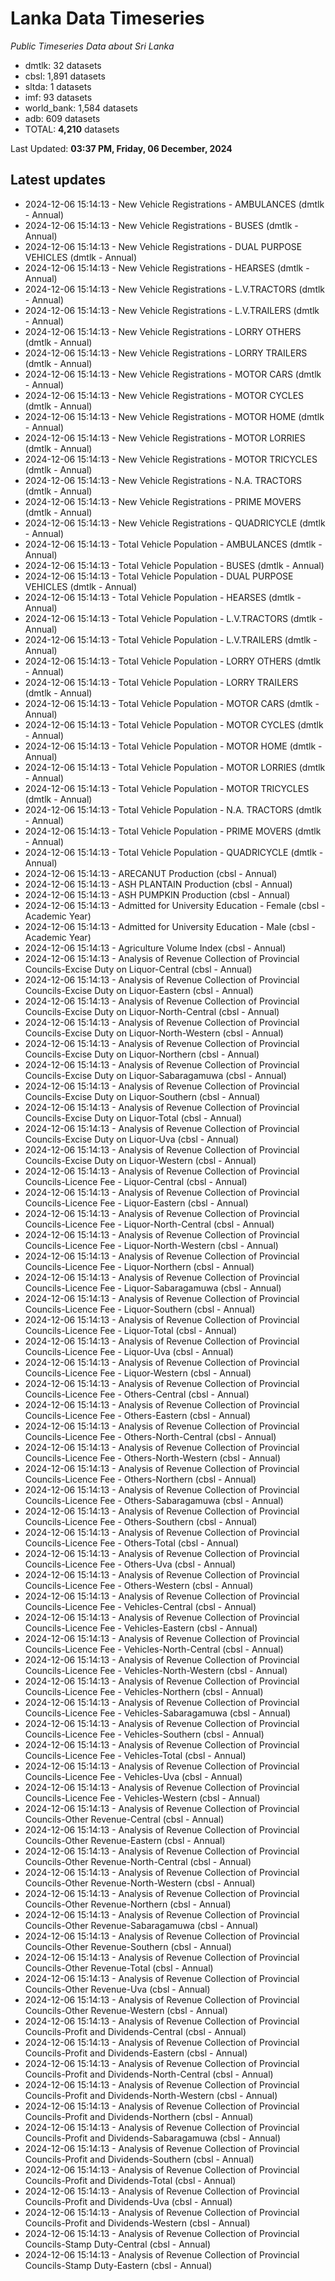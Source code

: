 # Lanka Data Timeseries
*Public Timeseries Data about Sri Lanka*

* dmtlk: 32 datasets
* cbsl: 1,891 datasets
* sltda: 1 datasets
* imf: 93 datasets
* world_bank: 1,584 datasets
* adb: 609 datasets
* TOTAL: **4,210** datasets

Last Updated: **03:37 PM, Friday, 06 December, 2024**

## Latest updates

* 2024-12-06 15:14:13 - New Vehicle Registrations - AMBULANCES (dmtlk - Annual)
* 2024-12-06 15:14:13 - New Vehicle Registrations - BUSES (dmtlk - Annual)
* 2024-12-06 15:14:13 - New Vehicle Registrations - DUAL PURPOSE VEHICLES (dmtlk - Annual)
* 2024-12-06 15:14:13 - New Vehicle Registrations - HEARSES (dmtlk - Annual)
* 2024-12-06 15:14:13 - New Vehicle Registrations - L.V.TRACTORS (dmtlk - Annual)
* 2024-12-06 15:14:13 - New Vehicle Registrations - L.V.TRAILERS (dmtlk - Annual)
* 2024-12-06 15:14:13 - New Vehicle Registrations - LORRY OTHERS (dmtlk - Annual)
* 2024-12-06 15:14:13 - New Vehicle Registrations - LORRY TRAILERS (dmtlk - Annual)
* 2024-12-06 15:14:13 - New Vehicle Registrations - MOTOR CARS (dmtlk - Annual)
* 2024-12-06 15:14:13 - New Vehicle Registrations - MOTOR CYCLES (dmtlk - Annual)
* 2024-12-06 15:14:13 - New Vehicle Registrations - MOTOR HOME (dmtlk - Annual)
* 2024-12-06 15:14:13 - New Vehicle Registrations - MOTOR LORRIES (dmtlk - Annual)
* 2024-12-06 15:14:13 - New Vehicle Registrations - MOTOR TRICYCLES (dmtlk - Annual)
* 2024-12-06 15:14:13 - New Vehicle Registrations - N.A. TRACTORS (dmtlk - Annual)
* 2024-12-06 15:14:13 - New Vehicle Registrations - PRIME MOVERS (dmtlk - Annual)
* 2024-12-06 15:14:13 - New Vehicle Registrations - QUADRICYCLE (dmtlk - Annual)
* 2024-12-06 15:14:13 - Total Vehicle Population - AMBULANCES (dmtlk - Annual)
* 2024-12-06 15:14:13 - Total Vehicle Population - BUSES (dmtlk - Annual)
* 2024-12-06 15:14:13 - Total Vehicle Population - DUAL PURPOSE VEHICLES (dmtlk - Annual)
* 2024-12-06 15:14:13 - Total Vehicle Population - HEARSES (dmtlk - Annual)
* 2024-12-06 15:14:13 - Total Vehicle Population - L.V.TRACTORS (dmtlk - Annual)
* 2024-12-06 15:14:13 - Total Vehicle Population - L.V.TRAILERS (dmtlk - Annual)
* 2024-12-06 15:14:13 - Total Vehicle Population - LORRY OTHERS (dmtlk - Annual)
* 2024-12-06 15:14:13 - Total Vehicle Population - LORRY TRAILERS (dmtlk - Annual)
* 2024-12-06 15:14:13 - Total Vehicle Population - MOTOR CARS (dmtlk - Annual)
* 2024-12-06 15:14:13 - Total Vehicle Population - MOTOR CYCLES (dmtlk - Annual)
* 2024-12-06 15:14:13 - Total Vehicle Population - MOTOR HOME (dmtlk - Annual)
* 2024-12-06 15:14:13 - Total Vehicle Population - MOTOR LORRIES (dmtlk - Annual)
* 2024-12-06 15:14:13 - Total Vehicle Population - MOTOR TRICYCLES (dmtlk - Annual)
* 2024-12-06 15:14:13 - Total Vehicle Population - N.A. TRACTORS (dmtlk - Annual)
* 2024-12-06 15:14:13 - Total Vehicle Population - PRIME MOVERS (dmtlk - Annual)
* 2024-12-06 15:14:13 - Total Vehicle Population - QUADRICYCLE (dmtlk - Annual)
* 2024-12-06 15:14:13 - ARECANUT Production (cbsl - Annual)
* 2024-12-06 15:14:13 - ASH PLANTAIN Production (cbsl - Annual)
* 2024-12-06 15:14:13 - ASH PUMPKIN Production (cbsl - Annual)
* 2024-12-06 15:14:13 - Admitted for University Education - Female (cbsl - Academic Year)
* 2024-12-06 15:14:13 - Admitted for University Education - Male (cbsl - Academic Year)
* 2024-12-06 15:14:13 - Agriculture Volume Index (cbsl - Annual)
* 2024-12-06 15:14:13 - Analysis of Revenue Collection of Provincial Councils-Excise Duty on Liquor-Central (cbsl - Annual)
* 2024-12-06 15:14:13 - Analysis of Revenue Collection of Provincial Councils-Excise Duty on Liquor-Eastern (cbsl - Annual)
* 2024-12-06 15:14:13 - Analysis of Revenue Collection of Provincial Councils-Excise Duty on Liquor-North-Central (cbsl - Annual)
* 2024-12-06 15:14:13 - Analysis of Revenue Collection of Provincial Councils-Excise Duty on Liquor-North-Western (cbsl - Annual)
* 2024-12-06 15:14:13 - Analysis of Revenue Collection of Provincial Councils-Excise Duty on Liquor-Northern (cbsl - Annual)
* 2024-12-06 15:14:13 - Analysis of Revenue Collection of Provincial Councils-Excise Duty on Liquor-Sabaragamuwa (cbsl - Annual)
* 2024-12-06 15:14:13 - Analysis of Revenue Collection of Provincial Councils-Excise Duty on Liquor-Southern (cbsl - Annual)
* 2024-12-06 15:14:13 - Analysis of Revenue Collection of Provincial Councils-Excise Duty on Liquor-Total (cbsl - Annual)
* 2024-12-06 15:14:13 - Analysis of Revenue Collection of Provincial Councils-Excise Duty on Liquor-Uva (cbsl - Annual)
* 2024-12-06 15:14:13 - Analysis of Revenue Collection of Provincial Councils-Excise Duty on Liquor-Western (cbsl - Annual)
* 2024-12-06 15:14:13 - Analysis of Revenue Collection of Provincial Councils-Licence Fee - Liquor-Central (cbsl - Annual)
* 2024-12-06 15:14:13 - Analysis of Revenue Collection of Provincial Councils-Licence Fee - Liquor-Eastern (cbsl - Annual)
* 2024-12-06 15:14:13 - Analysis of Revenue Collection of Provincial Councils-Licence Fee - Liquor-North-Central (cbsl - Annual)
* 2024-12-06 15:14:13 - Analysis of Revenue Collection of Provincial Councils-Licence Fee - Liquor-North-Western (cbsl - Annual)
* 2024-12-06 15:14:13 - Analysis of Revenue Collection of Provincial Councils-Licence Fee - Liquor-Northern (cbsl - Annual)
* 2024-12-06 15:14:13 - Analysis of Revenue Collection of Provincial Councils-Licence Fee - Liquor-Sabaragamuwa (cbsl - Annual)
* 2024-12-06 15:14:13 - Analysis of Revenue Collection of Provincial Councils-Licence Fee - Liquor-Southern (cbsl - Annual)
* 2024-12-06 15:14:13 - Analysis of Revenue Collection of Provincial Councils-Licence Fee - Liquor-Total (cbsl - Annual)
* 2024-12-06 15:14:13 - Analysis of Revenue Collection of Provincial Councils-Licence Fee - Liquor-Uva (cbsl - Annual)
* 2024-12-06 15:14:13 - Analysis of Revenue Collection of Provincial Councils-Licence Fee - Liquor-Western (cbsl - Annual)
* 2024-12-06 15:14:13 - Analysis of Revenue Collection of Provincial Councils-Licence Fee - Others-Central (cbsl - Annual)
* 2024-12-06 15:14:13 - Analysis of Revenue Collection of Provincial Councils-Licence Fee - Others-Eastern (cbsl - Annual)
* 2024-12-06 15:14:13 - Analysis of Revenue Collection of Provincial Councils-Licence Fee - Others-North-Central (cbsl - Annual)
* 2024-12-06 15:14:13 - Analysis of Revenue Collection of Provincial Councils-Licence Fee - Others-North-Western (cbsl - Annual)
* 2024-12-06 15:14:13 - Analysis of Revenue Collection of Provincial Councils-Licence Fee - Others-Northern (cbsl - Annual)
* 2024-12-06 15:14:13 - Analysis of Revenue Collection of Provincial Councils-Licence Fee - Others-Sabaragamuwa (cbsl - Annual)
* 2024-12-06 15:14:13 - Analysis of Revenue Collection of Provincial Councils-Licence Fee - Others-Southern (cbsl - Annual)
* 2024-12-06 15:14:13 - Analysis of Revenue Collection of Provincial Councils-Licence Fee - Others-Total (cbsl - Annual)
* 2024-12-06 15:14:13 - Analysis of Revenue Collection of Provincial Councils-Licence Fee - Others-Uva (cbsl - Annual)
* 2024-12-06 15:14:13 - Analysis of Revenue Collection of Provincial Councils-Licence Fee - Others-Western (cbsl - Annual)
* 2024-12-06 15:14:13 - Analysis of Revenue Collection of Provincial Councils-Licence Fee - Vehicles-Central (cbsl - Annual)
* 2024-12-06 15:14:13 - Analysis of Revenue Collection of Provincial Councils-Licence Fee - Vehicles-Eastern (cbsl - Annual)
* 2024-12-06 15:14:13 - Analysis of Revenue Collection of Provincial Councils-Licence Fee - Vehicles-North-Central (cbsl - Annual)
* 2024-12-06 15:14:13 - Analysis of Revenue Collection of Provincial Councils-Licence Fee - Vehicles-North-Western (cbsl - Annual)
* 2024-12-06 15:14:13 - Analysis of Revenue Collection of Provincial Councils-Licence Fee - Vehicles-Northern (cbsl - Annual)
* 2024-12-06 15:14:13 - Analysis of Revenue Collection of Provincial Councils-Licence Fee - Vehicles-Sabaragamuwa (cbsl - Annual)
* 2024-12-06 15:14:13 - Analysis of Revenue Collection of Provincial Councils-Licence Fee - Vehicles-Southern (cbsl - Annual)
* 2024-12-06 15:14:13 - Analysis of Revenue Collection of Provincial Councils-Licence Fee - Vehicles-Total (cbsl - Annual)
* 2024-12-06 15:14:13 - Analysis of Revenue Collection of Provincial Councils-Licence Fee - Vehicles-Uva (cbsl - Annual)
* 2024-12-06 15:14:13 - Analysis of Revenue Collection of Provincial Councils-Licence Fee - Vehicles-Western (cbsl - Annual)
* 2024-12-06 15:14:13 - Analysis of Revenue Collection of Provincial Councils-Other Revenue-Central (cbsl - Annual)
* 2024-12-06 15:14:13 - Analysis of Revenue Collection of Provincial Councils-Other Revenue-Eastern (cbsl - Annual)
* 2024-12-06 15:14:13 - Analysis of Revenue Collection of Provincial Councils-Other Revenue-North-Central (cbsl - Annual)
* 2024-12-06 15:14:13 - Analysis of Revenue Collection of Provincial Councils-Other Revenue-North-Western (cbsl - Annual)
* 2024-12-06 15:14:13 - Analysis of Revenue Collection of Provincial Councils-Other Revenue-Northern (cbsl - Annual)
* 2024-12-06 15:14:13 - Analysis of Revenue Collection of Provincial Councils-Other Revenue-Sabaragamuwa (cbsl - Annual)
* 2024-12-06 15:14:13 - Analysis of Revenue Collection of Provincial Councils-Other Revenue-Southern (cbsl - Annual)
* 2024-12-06 15:14:13 - Analysis of Revenue Collection of Provincial Councils-Other Revenue-Total (cbsl - Annual)
* 2024-12-06 15:14:13 - Analysis of Revenue Collection of Provincial Councils-Other Revenue-Uva (cbsl - Annual)
* 2024-12-06 15:14:13 - Analysis of Revenue Collection of Provincial Councils-Other Revenue-Western (cbsl - Annual)
* 2024-12-06 15:14:13 - Analysis of Revenue Collection of Provincial Councils-Profit and Dividends-Central (cbsl - Annual)
* 2024-12-06 15:14:13 - Analysis of Revenue Collection of Provincial Councils-Profit and Dividends-Eastern (cbsl - Annual)
* 2024-12-06 15:14:13 - Analysis of Revenue Collection of Provincial Councils-Profit and Dividends-North-Central (cbsl - Annual)
* 2024-12-06 15:14:13 - Analysis of Revenue Collection of Provincial Councils-Profit and Dividends-North-Western (cbsl - Annual)
* 2024-12-06 15:14:13 - Analysis of Revenue Collection of Provincial Councils-Profit and Dividends-Northern (cbsl - Annual)
* 2024-12-06 15:14:13 - Analysis of Revenue Collection of Provincial Councils-Profit and Dividends-Sabaragamuwa (cbsl - Annual)
* 2024-12-06 15:14:13 - Analysis of Revenue Collection of Provincial Councils-Profit and Dividends-Southern (cbsl - Annual)
* 2024-12-06 15:14:13 - Analysis of Revenue Collection of Provincial Councils-Profit and Dividends-Total (cbsl - Annual)
* 2024-12-06 15:14:13 - Analysis of Revenue Collection of Provincial Councils-Profit and Dividends-Uva (cbsl - Annual)
* 2024-12-06 15:14:13 - Analysis of Revenue Collection of Provincial Councils-Profit and Dividends-Western (cbsl - Annual)
* 2024-12-06 15:14:13 - Analysis of Revenue Collection of Provincial Councils-Stamp Duty-Central (cbsl - Annual)
* 2024-12-06 15:14:13 - Analysis of Revenue Collection of Provincial Councils-Stamp Duty-Eastern (cbsl - Annual)